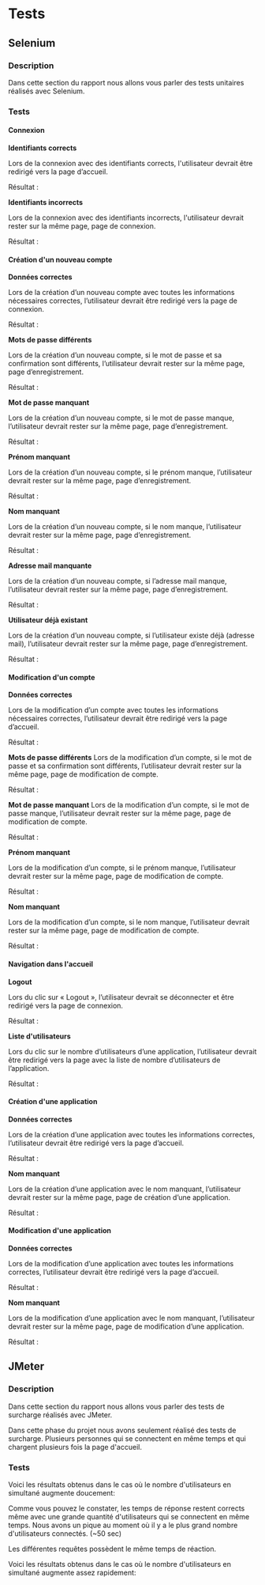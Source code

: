 # Tests #
## Selenium ##
### Description ###
Dans cette section du rapport nous allons vous parler des tests unitaires réalisés avec Selenium.
### Tests ###
#### Connexion ####
**Identifiants corrects**

Lors de la connexion avec des identifiants corrects, l'utilisateur devrait être redirigé vers la page d’accueil.

Résultat : 

**Identifiants incorrects**

Lors de la connexion avec des identifiants incorrects, l'utilisateur devrait rester sur la même page, page de connexion.

Résultat : 

#### Création d'un nouveau compte ####
**Données correctes**

Lors de la création d’un nouveau compte avec toutes les informations nécessaires correctes, l’utilisateur devrait être redirigé vers la page de connexion.

Résultat : 

**Mots de passe différents**

Lors de la création d’un nouveau compte, si le mot de passe et sa confirmation sont différents, l’utilisateur devrait rester sur la même page, page d’enregistrement.

Résultat :

**Mot de passe manquant**

Lors de la création d’un nouveau compte, si le mot de passe manque, l’utilisateur devrait rester sur la même page, page d’enregistrement.

Résultat :

**Prénom manquant**

Lors de la création d’un nouveau compte, si le prénom manque, l’utilisateur devrait rester sur la même page, page d’enregistrement.

Résultat :

**Nom manquant**

Lors de la création d’un nouveau compte, si le nom manque, l’utilisateur devrait rester sur la même page, page d’enregistrement.

Résultat :

**Adresse mail manquante**

Lors de la création d’un nouveau compte, si l’adresse mail manque, l’utilisateur devrait rester sur la même page, page d’enregistrement.

Résultat :

**Utilisateur déjà existant**

Lors de la création d’un nouveau compte, si l’utilisateur existe déjà (adresse mail), l’utilisateur devrait rester sur la même page, page d’enregistrement.

Résultat :

#### Modification d'un compte ####
**Données correctes**

Lors de la modification d’un compte avec toutes les informations nécessaires correctes, l’utilisateur devrait être redirigé vers la page d’accueil.

Résultat :

**Mots de passe différents**
Lors de la modification d’un compte, si le mot de passe et sa confirmation sont différents, l’utilisateur devrait rester sur la même page, page de modification de compte.

Résultat :

**Mot de passe manquant**
Lors de la modification d’un compte, si le mot de passe manque, l’utilisateur devrait rester sur la même page, page de modification de compte.

Résultat :

**Prénom manquant**

Lors de la modification d’un compte, si le prénom manque, l’utilisateur devrait rester sur la même page, page de modification de compte.

Résultat :

**Nom manquant**

Lors de la modification d’un compte, si le nom manque, l’utilisateur devrait rester sur la même page, page de modification de compte.

Résultat :

#### Navigation dans l'accueil ####
**Logout**

Lors du clic sur « Logout », l’utilisateur devrait se déconnecter et être redirigé vers la page de connexion. 

Résultat :

**Liste d'utilisateurs**

Lors du clic sur le nombre d’utilisateurs d’une application, l’utilisateur devrait être redirigé vers la page avec la liste de nombre d’utilisateurs de l’application. 

Résultat :

#### Création d'une application ####
**Données correctes**

Lors de la création d’une application avec toutes les informations correctes, l’utilisateur devrait être redirigé vers la page d’accueil.

Résultat :

**Nom manquant**

Lors de la création d’une application avec le nom manquant, l’utilisateur devrait rester sur la même page, page de création d’une application.

Résultat :

#### Modification d'une application ####
**Données correctes**

Lors de la modification d’une application avec toutes les informations correctes, l’utilisateur devrait être redirigé vers la page d’accueil.

Résultat :

**Nom manquant**

Lors de la modification d’une application avec le nom manquant, l’utilisateur devrait rester sur la même page, page de modification d’une application.

Résultat :

## JMeter ##
### Description ###
Dans cette section du rapport nous allons vous parler des tests de surcharge réalisés avec JMeter.

Dans cette phase du projet nous avons seulement réalisé des tests de surcharge. Plusieurs personnes qui se connectent en même temps et qui chargent plusieurs fois la page d'accueil.
### Tests ###
Voici les résultats obtenus dans le cas où le nombre d'utilisateurs en simultané augmente doucement:

Comme vous pouvez le constater, les temps de réponse restent corrects même avec une grande quantité d'utilisateurs qui se connectent en même temps. Nous avons un pique au moment où il y a le plus grand nombre d'utilisateurs connectés. (~50 sec)

Les différentes requêtes possèdent le même temps de réaction.

Voici les résultats obtenus dans le cas où le nombre d'utilisateurs en simultané augmente assez rapidement:

